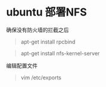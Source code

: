 # ubuntu 部署NFS
确保没有防火墙的拦截之后
> apt-get install rpcbind

> apt-get install nfs-kernel-server

编辑配置文件 
>vim /etc/exports
